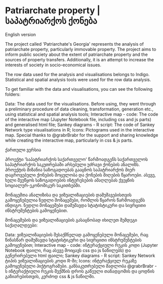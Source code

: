 # Patriarchate property | საპატრიარქოს ქონება

English version

The project called 'Patriarchate's Georgia' represents the analysis of patriarchate property, particularly immovable property. The project aims to inform public society about the extent of patriarchate property and the sources of property transfers. Additionally, it is an attempt to increase the interests of society in socio-economical issues.

The row data used for the analysis and visualisations belongs to Indigo. Statistical and spatial analysis tools were used for the row data analysis.

To get familiar with the data and visualisations, you can see the following folders:

Data: The data used for the visualisations. Before using, they went through a preliminary procedure of data cleaning, transformation, generation etc., using statistical and spatial analysis tools;
Interactive map - code: The code of the interactive map (Jupyter Notebook file, including css and js parts) and generalised html file;
Sankey diagrams - R script: The code of Sankey Network type visualisations in R;
Icons: Pictograms used in the interactive map.
Special thanks to @grabrBrabr for the support and sharing knowledge while creating the interactive map, particularly in css & js parts.

ქართული ვერსია

პროექტი 'საპატრიარქოს საქართველო' წარმოადგენს საქართველოს საპატრიარქოს საკუთრებაში არსებული უძრავი ქონების ანალიზს. პროექტის მიზანია საზოგადოებას გააცნოს საპატრიარქოს მიერ დაგროვებული ქონების მოცულობა და ქონების მიღების წყაროები. ასევე, ხელი შეუწყოს საზოგადოების ინტერესების ამაღლებას ქვეყნის სოციალურ-ეკონომიკურ საკითხებში.

მონაცემთა ანალიზისა და ვიზუალიზაციების დამუშავებისთვის გამოყენებულია ნედლი მონაცემები, რომლის წყაროს წარმოადგენს ინდიგო. ნედლი მონაცემები დამუშავდა სტატისტიკური და სივრცითი ინსტრუმენტების გამოყენებით.

მონაცემების და ვიზუალიზაციების გასაცნობად იხილეთ შემდეგი საქაღალდეები:

Data: ვიზუალიზაციების შესაქმნელად გამოყენებული მონაცემები, რაც წინასწარ დამუშავდა სტატისტიკური და სივრცითი ინსტრუმენტების გამოყენებით;
Interactive map - code: ინტერაქციული რუკის კოდი (Jupyter Notebook ფაილი, რაც ასევე მოიცავს css და js ნაწილებს) და გენერირებული html ფაილი;
Sankey diagrams - R script: Sankey Network ტიპის ვიზუალიზაციების კოდი R-ში;
Icons: ინტერაქციულ რუკაზე გამოყენებული პიქტოგრამები.
განსაკუთრებული მადლობა @grabrBrabr - ს ინტერაქტიული რუკის შექმნის დროს გაწეული თანადგომის და ცოდნის გაზიარებისთვის, კერძოდ css & js ნაწილში.
